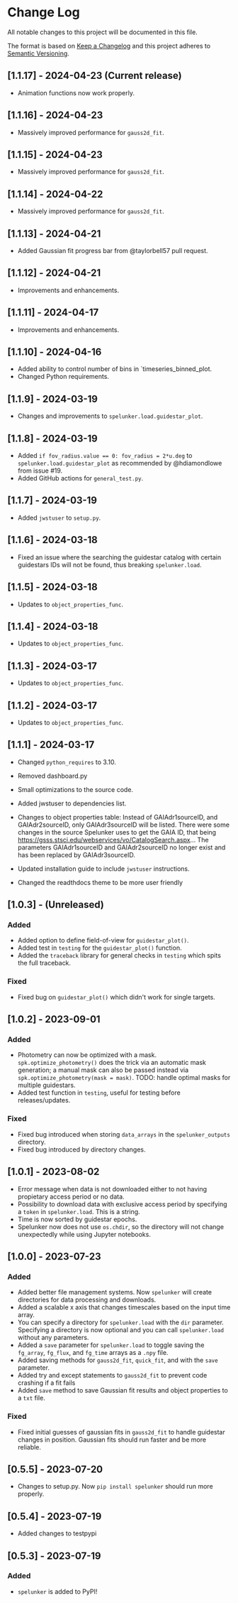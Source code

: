 # Change Log

All notable changes to this project will be documented in this file.

The format is based on [Keep a Changelog](http://keepachangelog.com/)
and this project adheres to [Semantic Versioning](http://semver.org/).

## [1.1.17] - 2024-04-23 (Current release)

- Animation functions now work properly.

## [1.1.16] - 2024-04-23

- Massively improved performance for ``gauss2d_fit``.

## [1.1.15] - 2024-04-23

- Massively improved performance for ``gauss2d_fit``.

## [1.1.14] - 2024-04-22

- Massively improved performance for ``gauss2d_fit``.

## [1.1.13] - 2024-04-21

- Added Gaussian fit progress bar from @taylorbell57 pull request.

## [1.1.12] - 2024-04-21

- Improvements and enhancements.

## [1.1.11] - 2024-04-17

- Improvements and enhancements.

## [1.1.10] - 2024-04-16

- Added ability to control number of bins in `timeseries_binned_plot.
- Changed Python requirements.

## [1.1.9] - 2024-03-19

- Changes and improvements to `spelunker.load.guidestar_plot`.

## [1.1.8] - 2024-03-19

- Added `if fov_radius.value == 0: fov_radius = 2*u.deg` to `spelunker.load.guidestar_plot` as recommended by @hdiamondlowe from issue #19.
- Added GitHub actions for `general_test.py`.

## [1.1.7] - 2024-03-19

- Added `jwstuser` to `setup.py`.

## [1.1.6] - 2024-03-18

- Fixed an issue where the searching the guidestar catalog with certain guidestars IDs will not be found, thus breaking `spelunker.load`. 

## [1.1.5] - 2024-03-18

- Updates to `object_properties_func`.

## [1.1.4] - 2024-03-18

- Updates to `object_properties_func`.

## [1.1.3] - 2024-03-17

- Updates to `object_properties_func`.

## [1.1.2] - 2024-03-17 

- Updates to `object_properties_func`.

## [1.1.1] - 2024-03-17 
- Changed `python_requires` to 3.10.
- Removed dashboard.py
- Small optimizations to the source code.
- Added jwstuser to dependencies list.
- Changes to object properties table: Instead of GAIAdr1sourceID, and GAIAdr2sourceID, only GAIAdr3sourceID will be listed. There were some changes in the source Spelunker uses to get the GAIA ID, that being https://gsss.stsci.edu/webservices/vo/CatalogSearch.aspx... The parameters GAIAdr1sourceID and GAIAdr2sourceID no longer exist and has been replaced by GAIAdr3sourceID. 

- Updated installation guide to include `jwstuser` instructions.
- Changed the readthdocs theme to be more user friendly


## [1.0.3] - (Unreleased)
### Added
- Added option to define field-of-view for `guidestar_plot()`.
- Added test in `testing` for the `guidestar_plot()` function.
- Added the `traceback` library for general checks in `testing` which spits the full traceback.

### Fixed
- Fixed bug on `guidestar_plot()` which didn't work for single targets.

## [1.0.2] - 2023-09-01 
### Added
- Photometry can now be optimized with a mask. `spk.optimize_photometry()` does the trick via an automatic mask generation; 
  a manual mask can also be passed instead via `spk.optimize_photometry(mask = mask)`. TODO: handle optimal masks for 
  multiple guidestars.
- Added test function in `testing`, useful for testing before releases/updates. 

### Fixed
- Fixed bug introduced when storing `data_arrays` in the `spelunker_outputs` directory.
- Fixed bug introduced by directory changes.

## [1.0.1] - 2023-08-02 
- Error message when data is not downloaded either to not having propietary access period or no data.
- Possibility to download data with exclusive access period by specifying a `token` in `spelunker.load`. This is a string.
- Time is now sorted by guidestar epochs.
- Spelunker now does not use `os.chdir`, so the directory will not change unexpectedly while using Jupyter notebooks.

## [1.0.0] - 2023-07-23
### Added

- Added better file management systems. Now `spelunker` will create directories for data processing and downloads.
- Added a scalable x axis that changes timescales based on the input time array.
- You can specify a directory for `spelunker.load` with the `dir` parameter. Specifying a directory is now optional and you can call `spelunker.load` without any parameters.
- Added a `save` parameter for `spelunker.load` to toggle saving the `fg_array`, `fg_flux`, and `fg_time` arrays as a `.npy` file.
- Added saving methods for `gauss2d_fit`, `quick_fit`, and  with the `save` parameter.
- Added try and except statements to `gauss2d_fit` to prevent code crashing if a fit fails
- Added `save` method to save Gaussian fit results and object properties to a `txt` file.

### Fixed
- Fixed initial guesses of gaussian fits in `gauss2d_fit` to handle guidestar changes in position. Gaussian fits should run faster and be more reliable.


## [0.5.5] - 2023-07-20

- Changes to setup.py. Now `pip install spelunker` should run more properly.

## [0.5.4] - 2023-07-19

- Added changes to testpypi

## [0.5.3] - 2023-07-19

### Added

- `spelunker` is added to PyPI!
